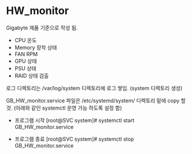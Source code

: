 # HW_monitor
Gigabyte 제품 기준으로 작성 됨.
- CPU 온도
- Memory 장착 상태
- FAN RPM 
- GPU 상태
- PSU 상태
- RAID 상태 검출

로그 디렉토리는 /var/log/system 디렉토리에 로그 쌓임. (system 디렉토리 생성)

GB_HW_monitor.service 파일은 /etc/systemd/system/ 디렉토리 밑에 copy 할것. 
(아래와 같인 systemctl 운영 가능 하도록 설정 함)

- 프로그램 시작
[root@SVC system]# systemctl start GB_HW_monitor.service

- 프로그램 종료
[root@SVC system]# systemctl stop GB_HW_monitor.service


